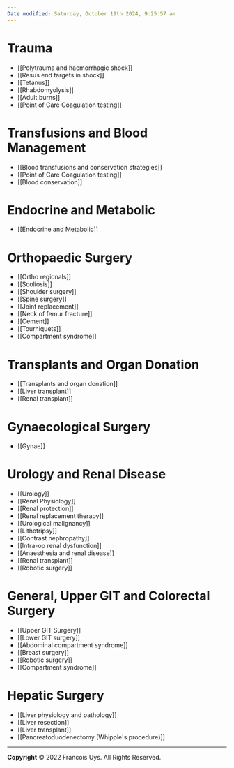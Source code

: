 ```yaml
---
Date modified: Saturday, October 19th 2024, 9:25:57 am
---
```

# Trauma
- [[Polytrauma and haemorrhagic shock]]
- [[Resus end targets in shock]]
- [[Tetanus]]
- [[Rhabdomyolysis]]
- [[Adult burns]]
- [[Point of Care Coagulation testing]]
# Transfusions and Blood Management
- [[Blood transfusions and conservation strategies]]
- [[Point of Care Coagulation testing]]
- [[Blood conservation]]
# Endocrine and Metabolic
- [[Endocrine and Metabolic]]
# Orthopaedic Surgery
- [[Ortho regionals]]
- [[Scoliosis]]
- [[Shoulder surgery]]
- [[Spine surgery]]
- [[Joint replacement]]
- [[Neck of femur fracture]]
- [[Cement]]
- [[Tourniquets]]
- [[Compartment syndrome]]
# Transplants and Organ Donation
- [[Transplants and organ donation]]
- [[Liver transplant]]
- [[Renal transplant]]
# Gynaecological Surgery
 - [[Gynae]]
# Urology and Renal Disease
- [[Urology]]
- [[Renal Physiology]]
- [[Renal protection]]
- [[Renal replacement therapy]]
- [[Urological malignancy]]
- [[Lithotripsy]]
- [[Contrast nephropathy]]
- [[Intra-op renal dysfunction]]
- [[Anaesthesia and renal disease]]
- [[Renal transplant]]
- [[Robotic surgery]]
# General, Upper GIT and Colorectal Surgery
- [[Upper GIT Surgery]]
- [[Lower GIT surgery]]
- [[Abdominal compartment syndrome]]
- [[Breast surgery]]
- [[Robotic surgery]]
- [[Compartment syndrome]]
# Hepatic Surgery
- [[Liver physiology and pathology]]
- [[Liver resection]]
- [[Liver transplant]]
- [[Pancreatoduodenectomy (Whipple's procedure)]]


---

**Copyright**
© 2022 Francois Uys. All Rights Reserved.
